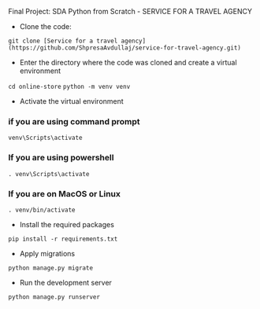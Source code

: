 Final Project: SDA Python from Scratch - SERVICE FOR A TRAVEL AGENCY
* Clone the code:

`git clone [Service for a travel agency](https://github.com/ShpresaAvdullaj/service-for-travel-agency.git)`
* Enter the directory where the code was cloned and create a virtual environment

`cd online-store`
`python -m venv venv`
* Activate the virtual environment

### if you are using command prompt
`venv\Scripts\activate`
### If you are using powershell
`. venv\Scripts\activate`
### If you are on MacOS or Linux
`. venv/bin/activate`
* Install the required packages

`pip install -r requirements.txt`
* Apply migrations

`python manage.py migrate`
* Run the development server

`python manage.py runserver`

